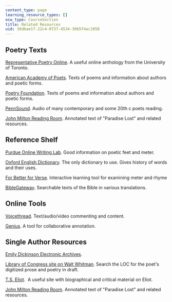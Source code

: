 ```yaml
---
content_type: page
learning_resource_types: []
ocw_type: CourseSection
title: Related Resources
uid: 36dbae1f-22c4-0737-4534-30b5f4ac1058
---
```


Poetry Texts
------------

[Representative Poetry Online](https://rpo.library.utoronto.ca/). A useful online anthology from the University of Toronto.

[American Academy of Poets](https://www.poets.org/). Texts of poems and information about authors and poetic forms.

[Poetry Foundation](https://www.poetryfoundation.org/). Texts of poems and information about authors and poetic forms.

[PennSound](http://writing.upenn.edu/pennsound/x/authors.php). Audio of many contemporary and some 20th c poets reading.

[John Milton Reading Room](https://www.dartmouth.edu/~milton/reading_room/contents/text.shtml). Annotated text of "Paradise Lost" and related resources.

Reference Shelf
---------------

[Purdue Online Writing Lab](https://owl.english.purdue.edu/owl/resource/570/03/). Good information on poetic feet and meter.

[Oxford English Dictionary](http://www.oed.com/). The only dictionary to use. Gives history of words and their uses.

[For Better for Verse](http://prosody.lib.virginia.edu/). Interactive learning tool for examining meter and rhyme

[BibleGateway](https://www.biblegateway.com/). Searchable texts of the Bible in various translations.

Online Tools
------------

[Voicethread](https://voicethread.com/). Text/audio/video commenting and content.

[Genius](https://genius.com/tags/poetry). A tool for collaborative annotation.

Single Author Resources
-----------------------

[Emily Dickinson Electronic Archives](http://www.emilydickinson.org/).

[Library of Congress site on Walt Whitman](http://www.loc.gov/rr/program/bib/whitman/). Search the LOC for the poet's digitized prose and poetry in draft.

[T.S. Eliot](http://www.english.illinois.edu/maps/poets/a_f/eliot/eliot.htm).  A useful site with biographical and critical material on Eliot.

[John Milton Reading Room](https://www.dartmouth.edu/~milton/reading_room/contents/text.shtml). Annotated text of "Paradise Lost" and related resources.